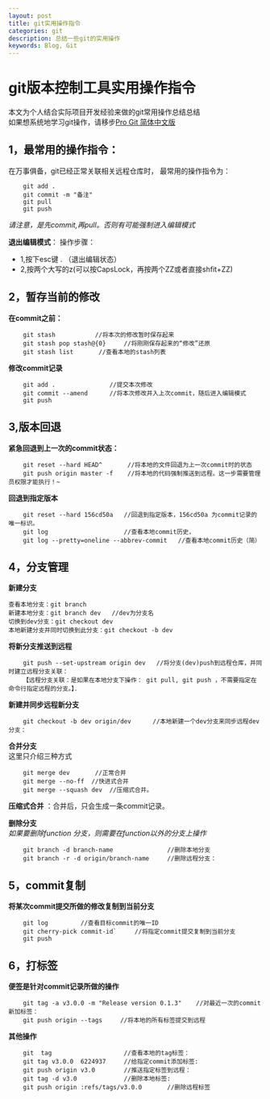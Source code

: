 ```yaml
---
layout: post
title: git实用操作指令
categories: git
description: 总结一些git的实用操作
keywords: Blog, Git
---
```

git版本控制工具实用操作指令
============   
本文为个人结合实际项目开发经验来做的git常用操作总结总结       
如果想系统地学习git操作，请移步[Pro Git 简体中文版](http://iissnan.com/progit/)     

1，最常用的操作指令：
--------------
在万事俱备，git已经正常关联相关远程仓库时，
最常用的操作指令为：

        git add .
        git commit -m "备注"
        git pull
        git push

*请注意，是先commit,再pull。否则有可能强制进入编辑模式*      

**退出编辑模式**：
操作步骤：
* 1,按下esc键 . （退出编辑状态）
* 2,按两个大写的z(可以按CapsLock，再按两个ZZ或者直接shfit+ZZ)



2，暂存当前的修改
--------------
**在commit之前：**

        git stash           //将本次的修改暂时保存起来
        git stash pop stash@{0}     //将刚刚保存起来的“修改”还原
        git stash list       //查看本地的stash列表
        
**修改commit记录**

        git add .               //提交本次修改
        git commit --amend      //将本次修改并入上次commit，随后进入编辑模式
        git push

3,版本回退
--------------            
**紧急回退到上一次的commit状态：**

        git reset --hard HEAD^       //将本地的文件回退为上一次commit时的状态
        git push origin master -f    //将本地的代码强制推送到远程。这一步需要管理员权限才能执行！~

**回退到指定版本**     

        git reset --hard 156cd50a   //回退到指定版本，156cd50a 为commit记录的唯一标识。
        git log                     //查看本地commit历史，
        git log --pretty=oneline --abbrev-commit   //查看本地commit历史（简）


4，分支管理
--------------
**新建分支**

    查看本地分支：git branch
    新建本地分支：git branch dev   //dev为分支名
    切换到dev分支：git checkout dev
    本地新建分支并同时切换到此分支：git checkout -b dev

**将新分支推送到远程**

        git push --set-upstream origin dev   //将分支(dev)push到远程仓库，并同时建立远程分支关联：
        【远程分支关联：是如果在本地分支下操作： git pull, git push ，不需要指定在命令行指定远程的分支。】．

**新建并同步远程新分支**     

        git checkout -b dev origin/dev      //本地新建一个dev分支来同步远程dev分支：

**合并分支**        
这里只介绍三种方式       

        git merge dev       //正常合并
        git merge --no-ff  //快进式合并
        git merge --squash dev  //压缩式合并。
        
**压缩式合并** ：合并后，只会生成一条commit记录。

**删除分支**        
*如果要删除function 分支，则需要在function以外的分支上操作*

        git branch -d branch-name               //删除本地分支
        git branch -r -d origin/branch-name     //删除远程分支：


5，commit复制
--------------
**将某次commit提交所做的修改复制到当前分支**     
        
        git log         //查看目标commit的唯一ID
        git cherry-pick commit-id`     //将指定commit提交复制到当前分支
        git push
   

6，打标签
--------------
**便签是针对commit记录所做的操作**

        git tag -a v3.0.0 -m "Release version 0.1.3"    //对最近一次的commit新加标签：
        git push origin --tags     //将本地的所有标签提交到远程

**其他操作**

        git  tag                    //查看本地的tag标签：
        git tag v3.0.0  6224937     //给指定commit添加标签:
        git push origin v3.0        //推送指定标签到远程：
        git tag -d v3.0             //删除本地标签:
        git push origin :refs/tags/v3.0.0       //删除远程标签


